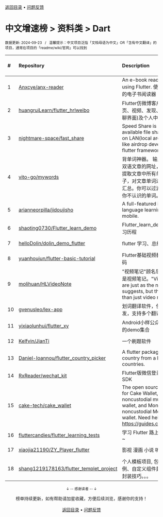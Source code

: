 <a href="https://gitee.com/GrowingGit/GitHub-Chinese-Top-Charts#github中文排行榜">返回目录</a> • <a href="/content/docs/feedback.md">问题反馈</a>

# 中文增速榜 > 资料类 > Dart
<sub>数据更新: 2024-09-23&nbsp;&nbsp;&nbsp;/&nbsp;&nbsp;&nbsp;温馨提示：中文项目泛指「文档母语为中文」OR「含有中文翻译」的项目，通常在项目的「readme/wiki/官网」可以找到</sub>

|#|Repository|Description|Stars|Average daily growth|Updated|
|:-|:-|:-|:-|:-|:-|
|1|[Anxcye/anx-reader](https://github.com/Anxcye/anx-reader)|An e-book reader written using Flutter. 使用Flutter编写的电子书阅读器|1489|8|2024-09-06|
|2|[huangruiLearn/flutter_hrlweibo](https://github.com/huangruiLearn/flutter_hrlweibo)|Flutter仿微博客户端,  包含首页、视频、发现、消息(仿微博聊界面)及个人中心模块|2799|2|2024-05-22|
|3|[nightmare-space/fast_share](https://github.com/nightmare-space/fast_share)|Speed Share is a highly available file sharing terminal on LAN(local area network) like airdrop developed by flutter framework.|883|1|2024-09-03|
|4|[vito-go/mywords](https://github.com/vito-go/mywords)|背单词神器。 输入一个英语或双语文章的网址，本工具将自动提取文章中所有单词及其所在句子，对文章单词进行去重、统计汇总。你可以过滤筛选只显示出你不认识的单词。|178|1|2024-09-22|
|5|[arianneorpilla/jidoujisho](https://github.com/arianneorpilla/jidoujisho)|A full-featured immersion language learning suite for mobile.|921|1|2024-08-10|
|6|[shaoting0730/Flutter_learn_demo](https://github.com/shaoting0730/Flutter_learn_demo)|Flutter_learn_demo  Flutter学习历程|225|0|2024-09-12|
|7|[helloDolin/dolin_demo_flutter](https://github.com/helloDolin/dolin_demo_flutter)|flutter 学习、总结、提高|12|0|2024-09-20|
|8|[yuanhoujun/flutter-basic-tutorial](https://github.com/yuanhoujun/flutter-basic-tutorial)|Flutter基础视频教程课件以及源码|9|0|2024-06-04|
|9|[molihuan/HLVideoNote](https://github.com/molihuan/HLVideoNote)|"视频笔记"顾名思义，但不仅仅是视频笔记。"Video notes" are just as the name suggests, but they are more than just video notes.|23|0|2024-05-24|
|10|[gvenusleo/lex-app](https://github.com/gvenusleo/lex-app)|划词翻译软件，使用 Flutter 开发，支持多个翻译模型|16|0|2024-06-06|
|11|[yixiaolunhui/flutter_xy](https://github.com/yixiaolunhui/flutter_xy)|Android小样公众号对应Flutter的demo集合|46|0|2024-08-18|
|12|[Kelfvin/JianTi](https://github.com/Kelfvin/JianTi)|一个刷题软件|28|0|2024-06-20|
|13|[Daniel-Ioannou/flutter_country_picker](https://github.com/Daniel-Ioannou/flutter_country_picker)|A flutter package to select a country from a list of countries.|120|0|2024-08-16|
|14|[RxReader/wechat_kit](https://github.com/RxReader/wechat_kit)|Flutter版微信登录/分享/支付 SDK|712|0|2024-04-08|
|15|[cake-tech/cake_wallet](https://github.com/cake-tech/cake_wallet)|The open source repository for Cake Wallet, a noncustodial multi-currency wallet, and Monero.com, a noncustodial Monero-only wallet. Need help? Check out https://guides.cakewallet.com|637|0|2024-09-22|
|16|[fluttercandies/flutter_learning_tests](https://github.com/fluttercandies/flutter_learning_tests)|学习 Flutter 路上的点滴及小测~|17|0|2024-06-24|
|17|[xiaojia21190/ZY_Player_flutter](https://github.com/xiaojia21190/ZY_Player_flutter)|影视 漫画 小说 听书 |75|0|2024-09-21|
|18|[shang1219178163/flutter_templet_project](https://github.com/shang1219178163/flutter_templet_project)| 个人模板项目, 包含组件使用示例、自定义组件封装、代码优化封装技巧。。。|71|0|2024-09-22|

<div align="center">
    <p><sub>↓ -- 感谢读者 -- ↓</sub></p>
    榜单持续更新，如有帮助请加星收藏，方便后续浏览，感谢你的支持！
</div>

<br/>

<div align="center"><a href="https://gitee.com/GrowingGit/GitHub-Chinese-Top-Charts#github中文排行榜">返回目录</a> • <a href="/content/docs/feedback.md">问题反馈</a></div>
